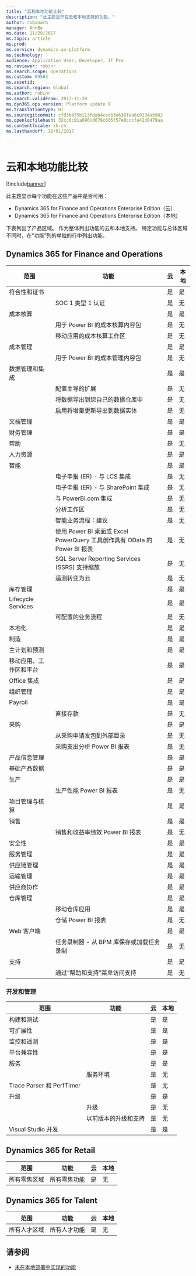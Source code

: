 ```yaml
---
title: "云和本地功能比较"
description: "此主题显示在云和本地支持的功能。"
author: robinarh
manager: AnnBe
ms.date: 11/29/2017
ms.topic: article
ms.prod: 
ms.service: dynamics-ax-platform
ms.technology: 
audience: Application User, Developer, IT Pro
ms.reviewer: robinr
ms.search.scope: Operations
ms.custom: 89563
ms.assetid: 
ms.search.region: Global
ms.author: robinr
ms.search.validFrom: 2017-11-29
ms.dyn365.ops.version: Platform update 9
ms.translationtype: HT
ms.sourcegitcommit: cfd3b475b113fdab4ceeb3e636fea6c9134ab982
ms.openlocfilehash: 32cc0c01a096cd678c605f57e0cccfe42d0479aa
ms.contentlocale: zh-cn
ms.lasthandoff: 12/01/2017

---
```


# <a name="cloud-and-on-premises-feature-comparison"></a>云和本地功能比较

[!include[banner](../includes/banner.md)]

此主题显示每个功能在这些产品中是否可用：

+ Dynamics 365 for Finance and Operations Enterprise Edition（云）
+ Dynamics 365 for Finance and Operations Enterprise Edition（本地）

下表列出了产品区域。 作为整体列出功能的云和本地支持。 特定功能与总体区域不同时，在“功能”列的单独的行中列出功能。

## <a name="dynamics-365-for-finance-and-operations"></a>Dynamics 365 for Finance and Operations

| 范围 | 功能 | 云 | 本地|
|---|---|---|---|
| 符合性和证书 | | 是 | 是 |
| | SOC 1 类型 1 认证| 是 | 无 |
| 成本核算 | | 是 | 是 |
| | 用于 Power BI 的成本核算内容包| 是 | 无 |
| | 移动应用的成本核算工作区| 是 | 无 |
| 成本管理| | 是 | 是 |
| | 用于 Power BI 的成本管理内容包 | 是 | 无 |
| 数据管理和集成| | 是 | 是 |
| | 配置主导的扩展| 是 | 无 |
| | 将数据导出到您自己的数据仓库中| 是 | 无 |
| | 启用将增量更新导出到数据实体 | 是 | 无 |
| 文档管理| | 是| 是 |
| 财务管理|  | 是 | 是 |
| 帮助| | 是 | 无 |
| 人力资源 | | 是 | 是 |
| 智能| | 是 | 是 |
| | 电子申报 (ER) - 与 LCS 集成 | 是 | 无|
| | 电子申报 (ER) - 与 SharePoint 集成 | 是 | 无|
| | 与 PowerBI.com 集成| 是 | 无 |
| | 分析工作区 | 是 | 无 |
| | 智能业务流程：建议| 是 | 无 |
| | 使用 Power BI 桌面或 Excel PowerQuery 工具创作具有 OData 的 Power BI 报表 | 是 | 无 |
| | SQL Server Reporting Services (SSRS) 支持缩放  | 是 | 无 |
| | 遥测转变为云 | 是 | 无 |
| 库存管理| | 是 | 是 |
| Lifecycle Services| | 是 | 是 |
| | 可配置的业务流程 | 是 | 无 |
| 本地化| | 是 | 是 |
| 制造| | 是 | 是 |
| 主计划和预测| | 是 | 是 |
| 移动应用、工作区和平台  | | 是 | 是 |
| Office 集成| | 是 | 是 |
| 组织管理 | | 是 | 是 |
| Payroll|  | 是 | 是 |
| | 直接存款| 是 | 无 |
| 采购| | 是 | 是 |
| | 从采购申请发包到外部目录| 是 | 无 |
| | 采购支出分析 Power BI 报表| 是 | 无 |
| 产品信息管理 | | 是 | 是 |
| 基础产品数据| | 是 | 是|
| 生产 | | 是 | 是 |
| | 生产性能 Power BI 报表| 是 | 无 |
| 项目管理与核算|  | 是 | 是 |
| 销售| | 是 | 是 |
| | 销售和收益率绩效 Power BI 报表| 是 | 无 |
| 安全性 | | 是 | 是 |
| 服务管理| | 是 | 是 |
| 供应链管理| | 是 | 是 |
| 运输管理| | 是 | 是 |
| 供应商协作| | 是 | 是|
| 仓库管理| | 是 | 是 |
| | 移动仓库应用| 是 | 是 |
| | 仓储 Power BI 报表| 是 | 无 |
| Web 客户端 | | 是 | 是 |
| | 任务录制器 - 从 BPM 库保存或加载任务录制| 是 | 无 |
| 支持 | | 是 | 是 |
| | 通过“帮助和支持”菜单访问支持| 是 | 无 |

### <a name="development-and-administration"></a>开发和管理

| 范围 | 功能 | 云 | 本地|
|---|---|---|---|
| 构建和测试 | | 是 | 是 |
| 可扩展性|  | 是 | 是 |
| 监控和遥测  || 是 | 是 |
| 平台兼容性  || 是 | 是 |
| 服务 | | 是 | 是 |
| | 服务环境 | 是 | 无 |
| Trace Parser 和 PerfTimer | | 是 | 无 |
| 升级 | | 是 | 是 |
| | 升级 | 是 | 无 |
| | 以前版本的升级和支持 | 是 | 无 |
| Visual Studio 开发 |  | 是 | 是 |


## <a name="dynamics-365-for-retail"></a>Dynamics 365 for Retail 

| 范围 | 功能 | 云 | 本地|
|---|---|---|---|
| 所有零售区域 | 所有零售功能 | 是 | 无 |

## <a name="dynamics-365-for-talent"></a>Dynamics 365 for Talent

| 范围 | 功能 | 云 | 本地|
|---|---|---|---|
| 所有人才区域 | 所有人才功能 | 是 | 无 |

## <a name="see-also"></a>请参阅

- [未在本地部署中实现的功能](features-not-implemented-on-prem.md)


